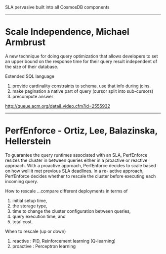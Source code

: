 
SLA pervasive built into all CosmosDB components

---------

# Scale Independence, Michael Armbrust

A new technique for doing query optimization that allows developers to set an upper bound on the response time for their query result independent of the size of their database.

Extended SQL language 
1. provide cardinality constraints to schema.  use that info during joins.
2. make pagination a native part of query (cursor split into sub-cursors)
3. precompute answer

http://queue.acm.org/detail_video.cfm?id=2555932

----------

# PerfEnforce - Ortiz, Lee, Balazinska, Hellerstein

To guarantee the query runtimes associated with an SLA, PerfEnforce resizes the cluster in between queries either in a proactive or reactive approach. With a proactive approach, PerfEnforce decides to scale based on how well it met previous SLA deadlines. In a re- active approach, PerfEnforce decides whether to rescale the cluster before executing each incoming query.

How to rescale ...compare different deployments in terms of 
1. initial setup time, 
2. the storage type, 
3. time to change the cluster configuration between queries, 
4. query execution time, and 
5. total cost.

When to rescale (up or down)
1. reactive : PID, Reinforcement learning (Q-learning)
2. proactive : Perceptron learning

